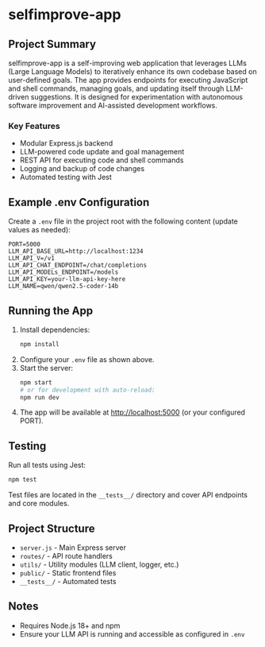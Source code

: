 # selfimprove-app

## Project Summary

selfimprove-app is a self-improving web application that leverages LLMs (Large Language Models) to iteratively enhance its own codebase based on user-defined goals. The app provides endpoints for executing JavaScript and shell commands, managing goals, and updating itself through LLM-driven suggestions. It is designed for experimentation with autonomous software improvement and AI-assisted development workflows.

### Key Features
- Modular Express.js backend
- LLM-powered code update and goal management
- REST API for executing code and shell commands
- Logging and backup of code changes
- Automated testing with Jest

## Example .env Configuration

Create a `.env` file in the project root with the following content (update values as needed):

```env
PORT=5000
LLM_API_BASE_URL=http://localhost:1234
LLM_API_V=/v1
LLM_API_CHAT_ENDPOINT=/chat/completions
LLM_API_MODELs_ENDPOINT=/models
LLM_API_KEY=your-llm-api-key-here
LLM_NAME=qwen/qwen2.5-coder-14b
```

## Running the App

1. Install dependencies:
   ```bash
   npm install
   ```
2. Configure your `.env` file as shown above.
3. Start the server:
   ```bash
   npm start
   # or for development with auto-reload:
   npm run dev
   ```
4. The app will be available at [http://localhost:5000](http://localhost:5000) (or your configured PORT).

## Testing

Run all tests using Jest:
```bash
npm test
```

Test files are located in the `__tests__/` directory and cover API endpoints and core modules.

## Project Structure

- `server.js` - Main Express server
- `routes/` - API route handlers
- `utils/` - Utility modules (LLM client, logger, etc.)
- `public/` - Static frontend files
- `__tests__/` - Automated tests

## Notes
- Requires Node.js 18+ and npm
- Ensure your LLM API is running and accessible as configured in `.env`